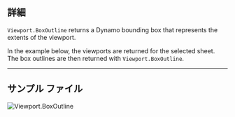 ## 詳細
`Viewport.BoxOutline` returns a Dynamo bounding box that represents the extents of the viewport.

In the example below, the viewports are returned for the selected sheet. The box outlines are then returned with `Viewport.BoxOutline`.
___
## サンプル ファイル

![Viewport.BoxOutline](./Revit.Elements.Viewport.BoxOutline_img.jpg)
